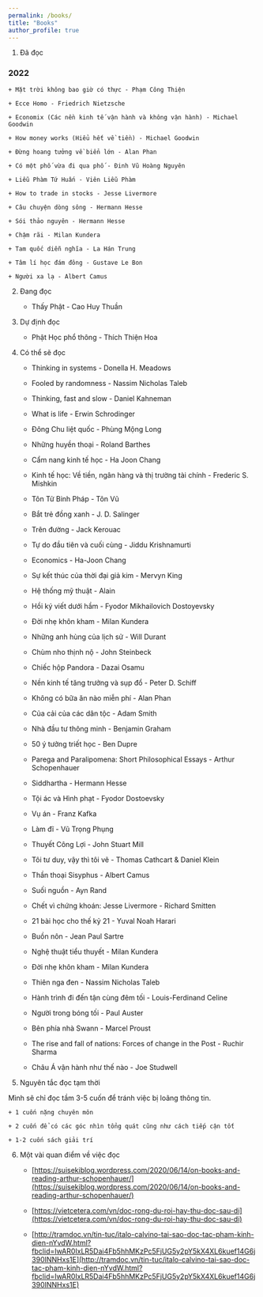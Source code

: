 ```yaml
---
permalink: /books/
title: "Books"
author_profile: true
---
```


1. Đã đọc
### 2022
    + Mặt trời không bao giờ có thực - Phạm Công Thiện

    + Ecce Homo - Friedrich Nietzsche

    + Economix (Các nền kinh tế vận hành và không vận hành) - Michael Goodwin

    + How money works (Hiểu hết về tiền) - Michael Goodwin

    + Đừng hoang tưởng về biển lớn - Alan Phan

    + Có một phố vừa đi qua phố - Đinh Vũ Hoàng Nguyên

    + Liễu Phàm Tứ Huấn - Viên Liễu Phàm

    + How to trade in stocks - Jesse Livermore    

    + Câu chuyện dòng sông - Hermann Hesse

    + Sói thảo nguyên - Hermann Hesse

    + Chậm rãi - Milan Kundera

    + Tam quốc diễn nghĩa - La Hán Trung

    + Tâm lí học đám đông - Gustave Le Bon

    + Người xa lạ - Albert Camus

2. Đang đọc

    + Thấy Phật - Cao Huy Thuần

3. Dự định đọc

    + Phật Học phổ thông - Thích Thiện Hoa

4. Có thể sẽ đọc

    + Thinking in systems - Donella H. Meadows

    + Fooled by randomness - Nassim Nicholas Taleb

    + Thinking, fast and slow - Daniel Kahneman

    + What is life - Erwin Schrodinger

    + Đông Chu liệt quốc - Phùng Mộng Long

    + Những huyền thoại -  Roland Barthes

    + Cẩm nang kinh tế học - Ha Joon Chang

    + Kinh tế học: Về tiền, ngân hàng và thị trường tài chính - Frederic S. Mishkin

    + Tôn Tử Binh Pháp - Tôn Vũ

    + Bắt trẻ đồng xanh - J. D. Salinger

    + Trên đường - Jack Kerouac

    + Tự do đầu tiên và cuối cùng - Jiddu Krishnamurti 

    + Economics - Ha-Joon Chang

    + Sự kết thúc của thời đại giả kim - Mervyn King

    + Hệ thống mỹ thuật - Alain

    + Hồi ký viết dưới hầm - Fyodor Mikhailovich Dostoyevsky

    + Đời nhẹ khôn kham - Milan Kundera

    + Những anh hùng của lịch sử - Will Durant

    + Chùm nho thịnh nộ - John Steinbeck

    + Chiếc hộp Pandora - Dazai Osamu

    + Nền kinh tế tăng trưởng và sụp đổ - Peter D. Schiff

    + Không có bữa ăn nào miễn phí - Alan Phan

    + Của cải của các dân tộc - Adam Smith

    + Nhà đầu tư thông minh - Benjamin Graham

    + 50 ý tưởng triết học - Ben Dupre

    + Parega and Paralipomena: Short Philosophical Essays - Arthur Schopenhauer

    + Siddhartha - Hermann Hesse

    + Tội ác và Hình phạt - Fyodor Dostoevsky

    + Vụ án - Franz Kafka

    + Làm đĩ - Vũ Trọng Phụng
    
    + Thuyết Công Lợi - John Stuart Mill

    + Tôi tư duy, vậy thì tôi vẽ - Thomas Cathcart & Daniel Klein

    + Thần thoại Sisyphus - Albert Camus

    + Suối nguồn - Ayn Rand

    + Chết vì chứng khoán: Jesse Livermore - Richard Smitten

    + 21 bài học cho thế kỷ 21 - Yuval Noah Harari 

    + Buồn nôn - Jean Paul Sartre

    + Nghệ thuật tiểu thuyết - Milan Kundera

    + Đời nhẹ khôn kham - Milan Kundera

    + Thiên nga đen - Nassim Nicholas Taleb

    + Hành trình đi đến tận cùng đêm tối - Louis-Ferdinand Celine 

    + Người trong bóng tối - Paul Auster

    + Bên phía nhà Swann - Marcel Proust

    + The rise and fall of nations: Forces of change in the Post - Ruchir Sharma

    + Châu Á vận hành như thế nào - Joe Studwell

5. Nguyên tắc đọc tạm thời

  Mình sẽ chỉ đọc tầm 3-5 cuốn để tránh việc bị loãng thông tin.

    + 1 cuốn nặng chuyên môn 

    + 2 cuốn để có các góc nhìn tổng quát cũng như cách tiếp cận tốt

    + 1-2 cuốn sách giải trí

6. Một vài quan điểm về việc đọc

    + [https://suisekiblog.wordpress.com/2020/06/14/on-books-and-reading-arthur-schopenhauer/](https://suisekiblog.wordpress.com/2020/06/14/on-books-and-reading-arthur-schopenhauer/)

    + [https://vietcetera.com/vn/doc-rong-du-roi-hay-thu-doc-sau-di](https://vietcetera.com/vn/doc-rong-du-roi-hay-thu-doc-sau-di)

    + [http://tramdoc.vn/tin-tuc/italo-calvino-tai-sao-doc-tac-pham-kinh-dien-nYvdW.html?fbclid=IwAR0IxLR5Dai4Fb5hhMKzPc5FjUG5y2pY5kX4XL6kuef14G6j390INNHxs1E](http://tramdoc.vn/tin-tuc/italo-calvino-tai-sao-doc-tac-pham-kinh-dien-nYvdW.html?fbclid=IwAR0IxLR5Dai4Fb5hhMKzPc5FjUG5y2pY5kX4XL6kuef14G6j390INNHxs1E)